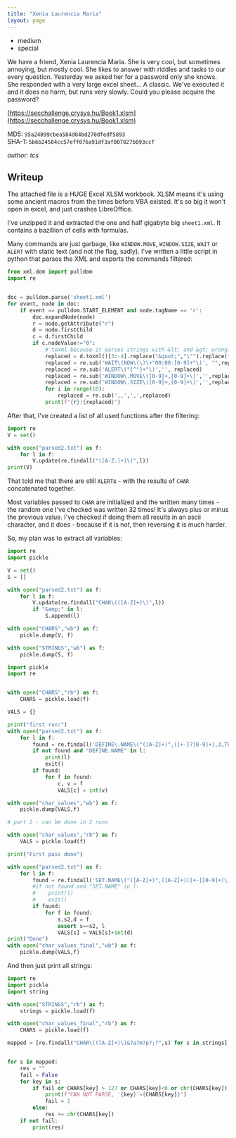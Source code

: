 ```yaml
---
title: "Xenia Laurencia Maria"
layout: page
---
```


- medium
- special

We have a friend, Xenia Laurencia Maria. She is very cool, but sometimes annoying, but mostly cool. She likes to answer with riddles and tasks to our every question. Yesterday we asked her for a password only she knows. She responded with a very large excel sheet... A classic. We've executed it and it does no harm, but runs very slowly. Could you please acquire the password?

[https://secchallenge.crysys.hu/Book1.xlsm](https://secchallenge.crysys.hu/Book1.xlsm)

MD5: `95a24099cbea584d04bd270dfedf5893`    
SHA-1: `5b6b24504cc57eff076a91df3af007027b093ccf`

_author: tcs_

## Writeup

The attached file is a HUGE Excel XLSM workbook. XLSM means it's using some ancient macros from the times before VBA existed. It's so big it won't open in excel, and just crashes LibreOffice.

I've unzipped it and extracted the one and half gigabyte big `sheet1.xml`. It contains a bazillion of cells with formulas.

Many commands are just garbage, like `WINDOW.MOVE`, `WINDOW.SIZE`, `WAIT` or `ALERT` with static text (and not the flag, sadly). I've written a little script in python that parses the XML and exports the commands filtered:

```python
from xml.dom import pulldom
import re


doc = pulldom.parse('sheet1.xml')
for event, node in doc:
    if event == pulldom.START_ELEMENT and node.tagName == 'c':
        doc.expandNode(node)
        r = node.getAttribute("r")
        d = node.firstChild
        c = d.firstChild
        if c.nodeValue!="0":
            # toxml because it parses strings with &lt; and &gt; wrongly, possibly a bug with the parser
            replaced = d.toxml()[3:-4].replace("&quot;","\"").replace("&lt;","<").replace("&gt;",">")
            replaced = re.sub('WAIT\(NOW\(\)\+"00:00:[0-9]+"\)', "",replaced)
            replaced = re.sub('ALERT\("[^"]+"\)','', replaced)
            replaced = re.sub('WINDOW\.MOVE\([0-9]+,[0-9]+\)','',replaced)
            replaced = re.sub('WINDOW\.SIZE\([0-9]+,[0-9]+\)','',replaced)
            for i in range(10):
                replaced = re.sub(',,',',',replaced)
            print(f"{r}|{replaced}")
```

After that, I've created a list of all used functions after the filtering:
```python
import re
V = set()

with open("parsed2.txt") as f:
    for l in f:
        V.update(re.findall("([A-Z.]+)\(",l))
print(V) 
```

That told me that there are still `ALERT`s - with the results of `CHAR` concatenated together.

Most variables passed to `CHAR` are initialized and the written many times - the random one I've checked was written 32 times! It's always plus or minus the previous value. I've checked if doing them all results in an ascii character, and it does - because if it is not, then reversing it is much harder.

So, my plan was to extract all variables:
```python
import re
import pickle

V = set()
S = []

with open("parsed2.txt") as f:
    for l in f:
        V.update(re.findall("CHAR\(([A-Z]+)\)",l))
        if "&amp;" in l:
            S.append(l)

with open("CHARS","wb") as f:
    pickle.dump(V, f)

with open("STRINGS","wb") as f:
    pickle.dump(S, f) 
```


```python
import pickle
import re


with open("CHARS","rb") as f:
    CHARS = pickle.load(f)

VALS = {}

print("first run:")
with open("parsed2.txt") as f:
    for l in f:
        found = re.findall('DEFINE\.NAME\("([A-Z]+)",([+-]?[0-9]+),3,TRUE\)',l) + re.findall('SET\.NAME\("([A-Z]+)",([0-9+-]+)\)',l)
        if not found and "DEFINE.NAME" in l:
            print(l)
            exit()
        if found:
            for f in found:
                c, v = f
                VALS[c] = int(v)

with open("char_values","wb") as f:
    pickle.dump(VALS,f)

# part 2 - can be done in 2 runs

with open("char_values","rb") as f:
    VALS = pickle.load(f)

print("First pass done")

with open("parsed2.txt") as f:
    for l in f:
        found = re.findall('SET.NAME\("([A-Z]+)",([A-Z]+)([+-][0-9]+)\)',l)
        #if not found and "SET.NAME" in l:
        #    print(l)
        #    exit()
        if found:
            for f in found:
                s,s2,d = f
                assert s==s2, l
                VALS[s] = VALS[s]+int(d)
print("Done")
with open("char_values_final","wb") as f:
    pickle.dump(VALS,f) 
```

And then just print all strings:
```python
import re
import pickle
import string

with open("STRINGS","rb") as f:
    strings = pickle.load(f)

with open("char_values_final","rb") as f:
    CHARS = pickle.load(f)

mapped = [re.findall("CHAR\(([A-Z]+)\)&?a?m?p?;?",s) for s in strings]


for s in mapped:
    res = ""
    fail = False
    for key in s:
        if fail or CHARS[key] > 127 or CHARS[key]<0 or chr(CHARS[key]) not in string.printable:
            print(f"CAN NOT PARSE, '{key}'={CHARS[key]}")
            fail = 1
        else:
            res += chr(CHARS[key])
    if not fail:
        print(res)

```